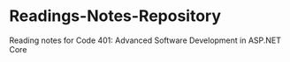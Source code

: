# Readings-Notes-Repository
Reading notes for Code 401: Advanced Software Development in ASP.NET Core 
